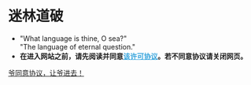 # **迷林道破**

- <span>"What language is thine, O sea?"<br>"The language of eternal question."<br></span>
- **在进入网站之前，请先阅读并同意<u><a href="#/page/right" style="color:#33a3dc;">该许可协议</a></u>。若不同意协议请关闭网页。**



[爷同意协议，让爷进去！](gate/gate)

